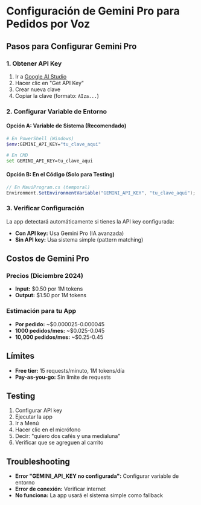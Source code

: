 # Configuración de Gemini Pro para Pedidos por Voz

## Pasos para Configurar Gemini Pro

### 1. Obtener API Key
1. Ir a [Google AI Studio](https://aistudio.google.com/)
2. Hacer clic en "Get API Key"
3. Crear nueva clave
4. Copiar la clave (formato: `AIza...`)

### 2. Configurar Variable de Entorno

#### Opción A: Variable de Sistema (Recomendado)
```bash
# En PowerShell (Windows)
$env:GEMINI_API_KEY="tu_clave_aqui"

# En CMD
set GEMINI_API_KEY=tu_clave_aqui
```

#### Opción B: En el Código (Solo para Testing)
```csharp
// En MauiProgram.cs (temporal)
Environment.SetEnvironmentVariable("GEMINI_API_KEY", "tu_clave_aqui");
```

### 3. Verificar Configuración
La app detectará automáticamente si tienes la API key configurada:
- **Con API key:** Usa Gemini Pro (IA avanzada)
- **Sin API key:** Usa sistema simple (pattern matching)

## Costos de Gemini Pro

### Precios (Diciembre 2024)
- **Input:** $0.50 por 1M tokens
- **Output:** $1.50 por 1M tokens

### Estimación para tu App
- **Por pedido:** ~$0.000025-0.000045
- **1000 pedidos/mes:** ~$0.025-0.045
- **10,000 pedidos/mes:** ~$0.25-0.45

## Límites
- **Free tier:** 15 requests/minuto, 1M tokens/día
- **Pay-as-you-go:** Sin límite de requests

## Testing
1. Configurar API key
2. Ejecutar la app
3. Ir a Menú
4. Hacer clic en el micrófono
5. Decir: "quiero dos cafés y una medialuna"
6. Verificar que se agreguen al carrito

## Troubleshooting
- **Error "GEMINI_API_KEY no configurada":** Configurar variable de entorno
- **Error de conexión:** Verificar internet
- **No funciona:** La app usará el sistema simple como fallback

